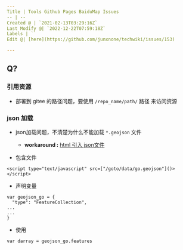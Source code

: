 ```yaml
---
Title | Tools Github Pages BaiduMap Issues
-- | --
Created @ | `2021-02-13T03:29:16Z`
Last Modify @| `2022-12-22T07:59:18Z`
Labels | ``
Edit @| [here](https://github.com/junxnone/techwiki/issues/153)

---
```

## Q?
### 引用资源 
- 部署到 gitee 的路径问题，要使用 `/repo_name/path/` 路径 来访问资源

### json 加载
- json加载问题，不清楚为什么不能加载 `*.geojson` 文件
  -  **workaround :** [html 引入 json文件](https://jingyan.baidu.com/article/335530dafd173619cb41c30c.html)

- 包含文件
```
<script type="text/javascript" src=["/goto/data/go.geojson"]()></script>
```
- 声明变量
```
var geojson_go = {
  "type": "FeatureCollection",
...
...
}
```
- 使用
```
var darray = geojson_go.features

```

